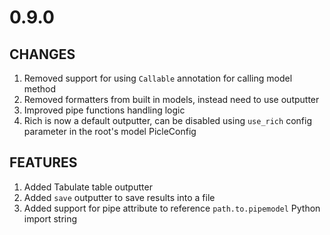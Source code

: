 # 0.9.0

## CHANGES

1. Removed support for using `Callable` annotation for calling model method
2. Removed formatters from built in models, instead need to use outputter
3. Improved pipe functions handling logic 
4. Rich is now a default outputter, can be disabled using ``use_rich`` config parameter in the root's model PicleConfig 
## FEATURES

1. Added Tabulate table outputter
2. Added `save` outputter to save results into a file
3. Added support for pipe attribute to reference `path.to.pipemodel` Python import string
